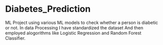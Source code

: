 # Diabetes_Prediction
ML Project using various ML models to check whether a person is diabetic or not.
In data Processing I have standardized the dataset And then employed alogorithms like Logistic Regression and Random Forest Classifier.
